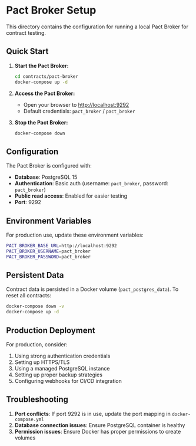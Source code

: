 # Pact Broker Setup

This directory contains the configuration for running a local Pact Broker for contract testing.

## Quick Start

1. **Start the Pact Broker:**
   ```bash
   cd contracts/pact-broker
   docker-compose up -d
   ```

2. **Access the Pact Broker:**
   - Open your browser to [http://localhost:9292](http://localhost:9292)
   - Default credentials: `pact_broker` / `pact_broker`

3. **Stop the Pact Broker:**
   ```bash
   docker-compose down
   ```

## Configuration

The Pact Broker is configured with:
- **Database**: PostgreSQL 15
- **Authentication**: Basic auth (username: `pact_broker`, password: `pact_broker`)
- **Public read access**: Enabled for easier testing
- **Port**: 9292

## Environment Variables

For production use, update these environment variables:

```bash
PACT_BROKER_BASE_URL=http://localhost:9292
PACT_BROKER_USERNAME=pact_broker
PACT_BROKER_PASSWORD=pact_broker
```

## Persistent Data

Contract data is persisted in a Docker volume (`pact_postgres_data`). To reset all contracts:

```bash
docker-compose down -v
docker-compose up -d
```

## Production Deployment

For production, consider:
1. Using strong authentication credentials
2. Setting up HTTPS/TLS
3. Using a managed PostgreSQL instance
4. Setting up proper backup strategies
5. Configuring webhooks for CI/CD integration

## Troubleshooting

1. **Port conflicts**: If port 9292 is in use, update the port mapping in `docker-compose.yml`
2. **Database connection issues**: Ensure PostgreSQL container is healthy
3. **Permission issues**: Ensure Docker has proper permissions to create volumes